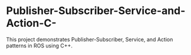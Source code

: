 # Publisher-Subscriber-Service-and-Action-C-
This project demonstrates Publisher-Subscriber, Service, and Action patterns in ROS using C++.
